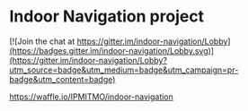 # Indoor Navigation project

[![Join the chat at https://gitter.im/indoor-navigation/Lobby](https://badges.gitter.im/indoor-navigation/Lobby.svg)](https://gitter.im/indoor-navigation/Lobby?utm_source=badge&utm_medium=badge&utm_campaign=pr-badge&utm_content=badge)


https://waffle.io/IPMITMO/indoor-navigation
